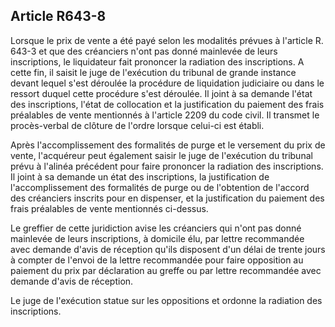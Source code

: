 Article R643-8
----
Lorsque le prix de vente a été payé selon les modalités prévues à l'article R.
643-3 et que des créanciers n'ont pas donné mainlevée de leurs inscriptions, le
liquidateur fait prononcer la radiation des inscriptions. A cette fin, il saisit
le juge de l'exécution du tribunal de grande instance devant lequel s'est
déroulée la procédure de liquidation judiciaire ou dans le ressort duquel cette
procédure s'est déroulée. Il joint à sa demande l'état des inscriptions, l'état
de collocation et la justification du paiement des frais préalables de vente
mentionnés à l'article 2209 du code civil. Il transmet le procès-verbal de
clôture de l'ordre lorsque celui-ci est établi.

Après l'accomplissement des formalités de purge et le versement du prix de
vente, l'acquéreur peut également saisir le juge de l'exécution du tribunal
prévu à l'alinéa précédent pour faire prononcer la radiation des inscriptions.
Il joint à sa demande un état des inscriptions, la justification de
l'accomplissement des formalités de purge ou de l'obtention de l'accord des
créanciers inscrits pour en dispenser, et la justification du paiement des frais
préalables de vente mentionnés ci-dessus.

Le greffier de cette juridiction avise les créanciers qui n'ont pas donné
mainlevée de leurs inscriptions, à domicile élu, par lettre recommandée avec
demande d'avis de réception qu'ils disposent d'un délai de trente jours à
compter de l'envoi de la lettre recommandée pour faire opposition au paiement du
prix par déclaration au greffe ou par lettre recommandée avec demande d'avis de
réception.

Le juge de l'exécution statue sur les oppositions et ordonne la radiation des
inscriptions.
